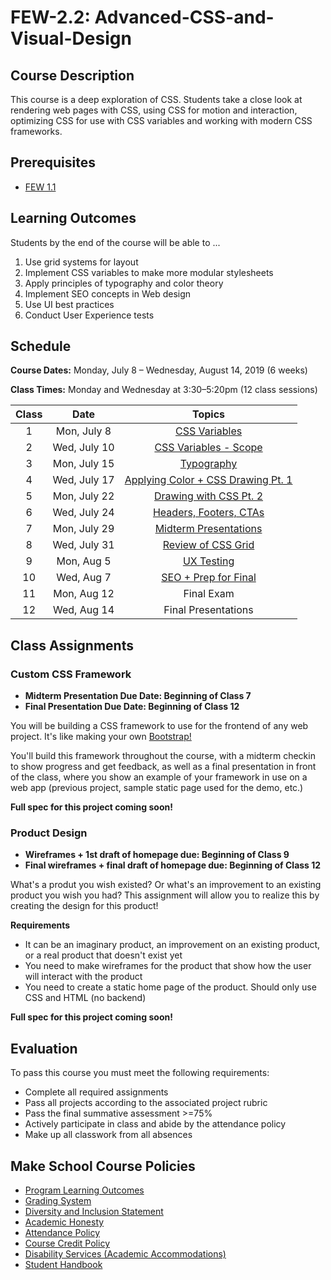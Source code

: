 # FEW-2.2: Advanced-CSS-and-Visual-Design

## Course Description

This course is a deep exploration of CSS. Students take a close look at rendering web pages with CSS, using CSS for motion and interaction, optimizing CSS for use with CSS variables and working with modern CSS frameworks.

## Prerequisites

- [FEW 1.1](https://github.com/Make-School-Courses/FEW-1.1-Web-Foundations)

## Learning Outcomes

Students by the end of the course will be able to ...

1. Use grid systems for layout
1. Implement CSS variables to make more modular stylesheets
1. Apply principles of typography and color theory
1. Implement SEO concepts in Web design
1. Use UI best practices 
1. Conduct User Experience tests

## Schedule

**Course Dates:** Monday, July 8 – Wednesday, August 14, 2019 (6 weeks)

**Class Times:** Monday and Wednesday at 3:30–5:20pm (12 class sessions)

| Class  |          Date          |                  Topics                  |
|:-----:|:----------------------:|:---------------------------------------:|
|  1 |  Mon, July 8 |    [CSS Variables](https://docs.google.com/presentation/d/1cvs0ZoXmHYjDKEu_0f081YkGMH7KZnro2dWRE9WCnW0/edit?usp=sharing) |
|  2 |  Wed, July 10 |   [CSS Variables - Scope](https://docs.google.com/presentation/d/1GhwHeprm8qxffXlrlDEL-LvG1EEoq6lvARXn7yVjuzQ/edit?usp=sharing) |
|  3 |  Mon, July 15 |    [Typography](https://docs.google.com/presentation/d/1nP2sBxh_AUXRGsrXdRtXE70nGoFMT_CU59S0bcHtY5Q/edit?usp=sharing) |
|  4 |  Wed, July 17 |    [Applying Color + CSS Drawing Pt. 1](https://docs.google.com/presentation/d/1MnnZZu_RX528c9Kqz5VU-QyQsUBSyAkegwGmDlhicAQ/edit?usp=sharing) |
|  5 |  Mon, July 22 |    [Drawing with CSS Pt. 2](https://docs.google.com/presentation/d/1SAP_Xz5_25VRa41kBmzncHtekSXodDt2WGRSjcy7FZI/edit?usp=sharing) |
|  6 |  Wed, July 24 |    [Headers, Footers, CTAs](https://docs.google.com/presentation/d/1rJcp_j90I4v8zP_xTMlOpb-MEAsnEF4Gb7YrpsFH3u4/edit?usp=sharing) |
|  7 |  Mon, July 29 |    [Midterm Presentations](https://docs.google.com/presentation/d/1852OD-ONOZ0R0h1Q-_V_Ir9ABhAVvLpQpFl7_Ul2Ebg/edit?usp=sharing) |
|  8 |  Wed, July 31 |    [Review of CSS Grid](https://docs.google.com/presentation/d/1Zbu-lIHHv-rtxcxivqkZwM3xGTYT2QdMInYML89kOfw/edit?usp=sharing) |
|  9 |  Mon, Aug 5 |    [UX Testing](https://docs.google.com/presentation/d/18i8y6N-WLHWReWmzZFfz6Zr6SJsTVyJPd1jhYFKlHQo/edit?usp=sharing) |
| 10 |  Wed, Aug 7 |    [SEO + Prep for Final](https://docs.google.com/presentation/d/1fPouoUdwTOxx3bNJPvRFrD3zMNlD1IX64GnByT1Cmn8/edit?usp=sharing) |  
| 11 |  Mon, Aug 12 |    Final Exam |
| 12 |  Wed, Aug 14 |    Final Presentations |

## Class Assignments

### Custom CSS Framework

- **Midterm Presentation Due Date: Beginning of Class 7**
- **Final Presentation Due Date: Beginning of Class 12**

You will be building a CSS framework to use for the frontend of any web project. It's like making your own [Bootstrap!](https://getbootstrap.com/)

You'll build this framework throughout the course, with a midterm checkin to show progress and get feedback, as well as a final presentation in front of the class, where you show an example of your framework in use on a web app (previous project, sample static page used for the demo, etc.)

**Full spec for this project coming soon!**

### Product Design

- **Wireframes + 1st draft of homepage due: Beginning of Class 9**
- **Final wireframes + final draft of homepage due: Beginning of Class 12**

What's a produt you wish existed? Or what's an improvement to an existing product you wish you had? This assignment will allow you to realize this by creating the design for this product!

**Requirements**

- It can be an imaginary product, an improvement on an existing product, or a real product that doesn't exist yet
- You need to make wireframes for the product that show how the user will interact with the product
- You need to create a static home page of the product. Should only use CSS and HTML (no backend)

**Full spec for this project coming soon!**

## Evaluation

To pass this course you must meet the following requirements:

- Complete all required assignments 
- Pass all projects according to the associated project rubric
- Pass the final summative assessment >=75%
- Actively participate in class and abide by the attendance policy
- Make up all classwork from all absences

## Make School Course Policies

- [Program Learning Outcomes](https://make.sc/program-learning-outcomes)
- [Grading System](https://make.sc/grading-system)
- [Diversity and Inclusion Statement](https://make.sc/diversity-and-inclusion-statement)
- [Academic Honesty](https://make.sc/academic-honesty-policy)
- [Attendance Policy](https://make.sc/attendance-policy)
- [Course Credit Policy](https://make.sc/course-credit-policy)
- [Disability Services (Academic Accommodations)](https://make.sc/disability-services)
- [Student Handbook](https://make.sc/student-handbook)
